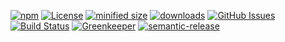 [![npm](https://img.shields.io/npm/v/hook-ci-frontend.svg)](https://www.npmjs.com/package/hook-ci-frontend)
[![License](https://img.shields.io/badge/License-BSD%203--Clause-blue.svg)](https://opensource.org/licenses/BSD-3-Clause)
[![minified size](https://badgen.net/bundlephobia/min/hook-ci-frontend)](https://bundlephobia.com/result?p=hook-ci-frontend)
[![downloads](http://img.shields.io/npm/dm/hook-ci-frontend.svg?style=flat-square)](https://npmjs.org/package/hook-ci-frontend)
[![GitHub Issues](https://img.shields.io/github/issues/arlac77/hook-ci-frontend.svg?style=flat-square)](https://github.com/arlac77/hook-ci-frontend/issues)
[![Build Status](https://secure.travis-ci.org/arlac77/hook-ci-frontend.png)](http://travis-ci.org/arlac77/hook-ci-frontend)
[![Greenkeeper](https://badges.greenkeeper.io/arlac77/hook-ci-frontend.svg)](https://greenkeeper.io/)
[![semantic-release](https://img.shields.io/badge/%20%20%F0%9F%93%A6%F0%9F%9A%80-semantic--release-e10079.svg)](https://github.com/arlac77/hook-ci-frontend)

